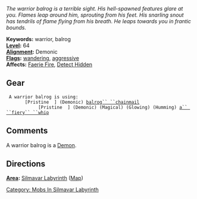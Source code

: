 *The warrior balrog is a terrible sight. His hell-spawned features glare
at you. Flames leap around him, sprouting from his feet. His snarling
snout has tendrils of flame flying from his breath. He leaps towards you
in frantic bounds.*

**Keywords:** warrior, balrog  
**[Level](Level "wikilink"):** 64  
**[Alignment](Alignment "wikilink"):** Demonic  
**[Flags](:Category:_Mob_Types "wikilink"):**
[wandering](Wandering_Mobs "wikilink"),
[aggressive](Aggressive "wikilink")  
**Affects:** [Faerie Fire](Faerie_Fire "wikilink"), [Detect
Hidden](Detect_Hidden "wikilink")  

## Gear

` A warrior balrog is using:`  
` `<worn on body>`      [Pristine  ] (Demonic) `[`balrog`` ``chainmail`](Balrog_Chainmail "wikilink")  
` `<wielded>`           [Pristine  ] (Demonic) (Magical) (Glowing) (Humming) `[`a`` ``fiery`` ``whip`](Fiery_Whip "wikilink")

## Comments

A warrior balrog is a [Demon](Demon "wikilink").

## Directions

**[Area](:Category:_Areas "wikilink"):** [Silmavar
Labyrinth](:Category:_Silmavar_Labyrinth "wikilink")
([Map](Silmavar_Labyrinth_Map "wikilink"))

[Category: Mobs In Silmavar
Labyrinth](Category:_Mobs_In_Silmavar_Labyrinth "wikilink")
